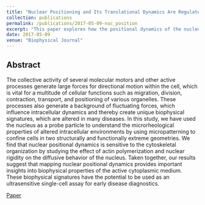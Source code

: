 ```yaml
---
title: "Nuclear Positioning and Its Translational Dynamics Are Regulated by Cell Geometry."
collection: publications
permalink: /publications/2017-05-09-nuc_position
excerpt: "This paper explores how the positional dynamics of the nucleus is modulated in cells of different shapes"
date: 2017-05-09
venue: "Biophysical Journal"
---
```


## Abstract
The collective activity of several molecular motors and other active processes generate large forces for directional motion within the cell, which is vital for a multitude of cellular functions such as migration, division, contraction, transport, and positioning of various organelles. These processes also generate a background of fluctuating forces, which influence intracellular dynamics and thereby create unique biophysical signatures, which are altered in many diseases. In this study, we have used the nucleus as a probe particle to understand the microrheological properties of altered intracellular environments by using micropatterning to confine cells in two structurally and functionally extreme geometries. We find that nuclear positional dynamics is sensitive to the cytoskeletal organization by studying the effect of actin polymerization and nuclear rigidity on the diffusive behavior of the nucleus. Taken together, our results suggest that mapping nuclear positional dynamics provides important insights into biophysical properties of the active cytoplasmic medium. These biophysical signatures have the potential to be used as an ultrasensitive single-cell assay for early disease diagnostics.

[Paper](https://www.cell.com/biophysj/biophysj/supplemental/S0006-3495%2817%2930344-2)
